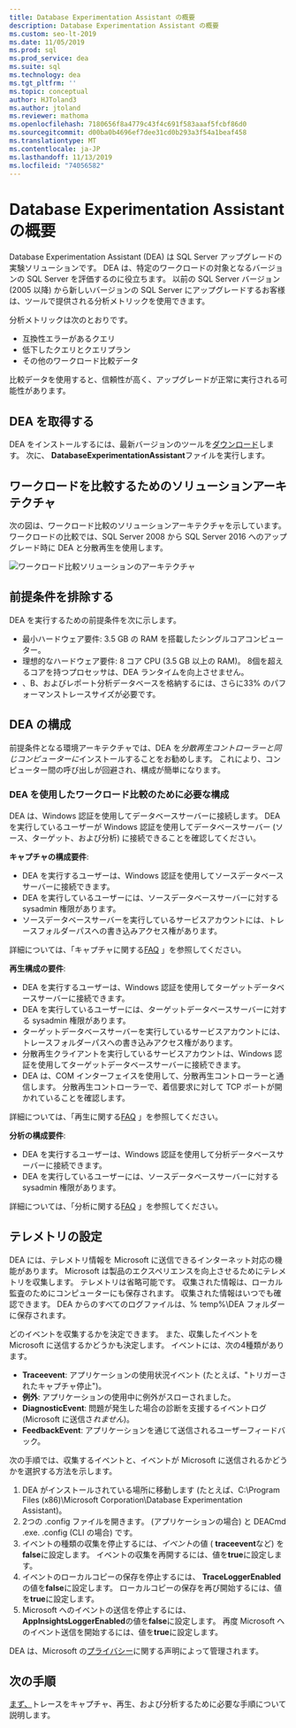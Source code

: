 ```yaml
---
title: Database Experimentation Assistant の概要
description: Database Experimentation Assistant の概要
ms.custom: seo-lt-2019
ms.date: 11/05/2019
ms.prod: sql
ms.prod_service: dea
ms.suite: sql
ms.technology: dea
ms.tgt_pltfrm: ''
ms.topic: conceptual
author: HJToland3
ms.author: jtoland
ms.reviewer: mathoma
ms.openlocfilehash: 7180656f8a4779c43f4c691f583aaaf5fcbf86d0
ms.sourcegitcommit: d00ba0b4696ef7dee31cd0b293a3f54a1beaf458
ms.translationtype: MT
ms.contentlocale: ja-JP
ms.lasthandoff: 11/13/2019
ms.locfileid: "74056582"
---
```

# <a name="overview-of-database-experimentation-assistant"></a>Database Experimentation Assistant の概要

Database Experimentation Assistant (DEA) は SQL Server アップグレードの実験ソリューションです。 DEA は、特定のワークロードの対象となるバージョンの SQL Server を評価するのに役立ちます。 以前の SQL Server バージョン (2005 以降) から新しいバージョンの SQL Server にアップグレードするお客様は、ツールで提供される分析メトリックを使用できます。

分析メトリックは次のとおりです。

- 互換性エラーがあるクエリ
- 低下したクエリとクエリプラン
- その他のワークロード比較データ

比較データを使用すると、信頼性が高く、アップグレードが正常に実行される可能性があります。

## <a name="get-dea"></a>DEA を取得する

DEA をインストールするには、最新バージョンのツールを[ダウンロード](https://www.microsoft.com/download/details.aspx?id=54090)します。 次に、 **DatabaseExperimentationAssistant**ファイルを実行します。

## <a name="solution-architecture-for-comparing-workloads"></a>ワークロードを比較するためのソリューションアーキテクチャ

次の図は、ワークロード比較のソリューションアーキテクチャを示しています。 ワークロードの比較では、SQL Server 2008 から SQL Server 2016 へのアップグレード時に DEA と分散再生を使用します。

![ワークロード比較ソリューションのアーキテクチャ](./media/database-experimentation-assistant-overview/dea-overview-compare-solution-architecture.png)

## <a name="dea-prerequisites"></a>前提条件を排除する

DEA を実行するための前提条件を次に示します。

- 最小ハードウェア要件: 3.5 GB の RAM を搭載したシングルコアコンピューター。
- 理想的なハードウェア要件: 8 コア CPU (3.5 GB 以上の RAM)。 8個を超えるコアを持つプロセッサは、DEA ランタイムを向上させません。
- 、B、およびレポート分析データベースを格納するには、さらに33% のパフォーマンストレースサイズが必要です。

## <a name="configure-dea"></a>DEA の構成

前提条件となる環境アーキテクチャでは、DEA を*分散再生コントローラーと同じコンピューターに*インストールすることをお勧めします。 これにより、コンピューター間の呼び出しが回避され、構成が簡単になります。

### <a name="required-configuration-for-workload-comparison-by-using-dea"></a>DEA を使用したワークロード比較のために必要な構成

DEA は、Windows 認証を使用してデータベースサーバーに接続します。 DEA を実行しているユーザーが Windows 認証を使用してデータベースサーバー (ソース、ターゲット、および分析) に接続できることを確認してください。

**キャプチャの構成要件**:

- DEA を実行するユーザーは、Windows 認証を使用してソースデータベースサーバーに接続できます。
- DEA を実行しているユーザーには、ソースデータベースサーバーに対する sysadmin 権限があります。
- ソースデータベースサーバーを実行しているサービスアカウントには、トレースフォルダーパスへの書き込みアクセス権があります。

詳細については、「キャプチャに関する[FAQ](database-experimentation-assistant-capture-trace.md#frequently-asked-questions-about-trace-capture) 」を参照してください。

**再生構成の要件**: 

- DEA を実行するユーザーは、Windows 認証を使用してターゲットデータベースサーバーに接続できます。
- DEA を実行しているユーザーには、ターゲットデータベースサーバーに対する sysadmin 権限があります。
- ターゲットデータベースサーバーを実行しているサービスアカウントには、トレースフォルダーパスへの書き込みアクセス権があります。
- 分散再生クライアントを実行しているサービスアカウントは、Windows 認証を使用してターゲットデータベースサーバーに接続できます。
- DEA は、COM インターフェイスを使用して、分散再生コントローラーと通信します。 分散再生コントローラーで、着信要求に対して TCP ポートが開かれていることを確認します。

詳細については、「再生に関する[FAQ](database-experimentation-assistant-replay-trace.md#frequently-asked-questions-about-trace-replay) 」を参照してください。

**分析の構成要件**:

- DEA を実行するユーザーは、Windows 認証を使用して分析データベースサーバーに接続できます。
- DEA を実行しているユーザーには、ソースデータベースサーバーに対する sysadmin 権限があります。

詳細については、「分析に関する[FAQ](database-experimentation-assistant-create-report.md#frequently-asked-questions-about-analysis-reports) 」を参照してください。

## <a name="set-up-telemetry"></a>テレメトリの設定

DEA には、テレメトリ情報を Microsoft に送信できるインターネット対応の機能があります。 Microsoft は製品のエクスペリエンスを向上させるためにテレメトリを収集します。 テレメトリは省略可能です。 収集された情報は、ローカル監査のためにコンピューターにも保存されます。 収集された情報はいつでも確認できます。 DEA からのすべてのログファイルは、% temp%\\DEA フォルダーに保存されます。

どのイベントを収集するかを決定できます。 また、収集したイベントを Microsoft に送信するかどうかも決定します。 イベントには、次の4種類があります。

- **Traceevent**: アプリケーションの使用状況イベント (たとえば、"トリガーされたキャプチャ停止")。
- **例外**: アプリケーションの使用中に例外がスローされました。
- **DiagnosticEvent**: 問題が発生した場合の診断を支援するイベントログ (Microsoft に送信さ*れません*)。
- **FeedbackEvent**: アプリケーションを通じて送信されるユーザーフィードバック。

次の手順では、収集するイベントと、イベントが Microsoft に送信されるかどうかを選択する方法を示します。

1. DEA がインストールされている場所に移動します (たとえば、C:\\Program Files (x86)\\Microsoft Corporation\\Database Experimentation Assistant)。
2. 2つの .config ファイルを開きます。 (アプリケーションの場合) と DEACmd .exe. .config (CLI の場合) です。
3. イベントの種類の収集を停止するには、*イベント*の値 ( **traceevent**など) を**false**に設定します。 イベントの収集を再開するには、値を**true**に設定します。
4. イベントのローカルコピーの保存を停止するには、 **TraceLoggerEnabled**の値を**false**に設定します。 ローカルコピーの保存を再び開始するには、値を**true**に設定します。
5. Microsoft へのイベントの送信を停止するには、 **AppInsightsLoggerEnabled**の値を**false**に設定します。 再度 Microsoft へのイベント送信を開始するには、値を**true**に設定します。

DEA は、Microsoft の[プライバシー](https://aka.ms/dea-privacy)に関する声明によって管理されます。

## <a name="next-steps"></a>次の手順

[まず、](database-experimentation-assistant-get-started.md)トレースをキャプチャ、再生、および分析するために必要な手順について説明します。
